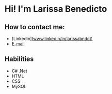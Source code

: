 # Hi! I'm **Larissa Benedicto**
## How to contact me: 
- [Linkedin][(www.linkedin/in/larissabndct)](https://www.linkedin.com/in/Larissabndct/)
- [E-mail](larissagomes0119@gmail.com)
## Habilities
- C# .Net 
- HTML
- CSS
- MySQL
